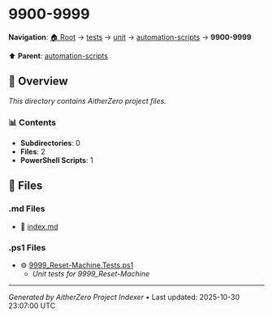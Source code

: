 # 9900-9999

**Navigation**: [🏠 Root](../../../../index.md) → [tests](../../../index.md) → [unit](../../index.md) → [automation-scripts](../index.md) → **9900-9999**

⬆️ **Parent**: [automation-scripts](../index.md)

## 📖 Overview

*This directory contains AitherZero project files.*

### 📊 Contents

- **Subdirectories**: 0
- **Files**: 2
- **PowerShell Scripts**: 1

## 📄 Files

### .md Files

- 📝 [index.md](./index.md)

### .ps1 Files

- ⚙️ [9999_Reset-Machine.Tests.ps1](./9999_Reset-Machine.Tests.ps1)
  - *Unit tests for 9999_Reset-Machine*

---

*Generated by AitherZero Project Indexer* • Last updated: 2025-10-30 23:07:00 UTC

